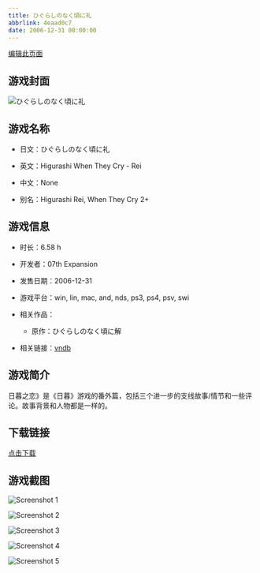 ```yaml
---
title: ひぐらしのなく頃に礼
abbrlink: 4eaad0c7
date: 2006-12-31 00:00:00
---
```

[编辑此页面](https://github.com/ACG-3/ADV3-source/blob/main/source/_posts/%E3%81%B2%E3%81%90%E3%82%89%E3%81%97%E3%81%AE%E3%81%AA%E3%81%8F%E9%A0%83%E3%81%AB%E7%A4%BC.md)

## 游戏封面

![ひぐらしのなく頃に礼](https://pan.timero.xyz/d/onedrive/img_lib_001/%E3%81%B2%E3%81%90%E3%82%89%E3%81%97%E3%81%AE%E3%81%AA%E3%81%8F%E9%A0%83%E3%81%AB%E7%A4%BC_cover.avif)


## 游戏名称

- 日文：ひぐらしのなく頃に礼
- 英文：Higurashi When They Cry - Rei
- 中文：None

- 别名：Higurashi Rei, When They Cry 2+


## 游戏信息

- 时长：6.58 h
- 开发者：07th Expansion
- 发售日期：2006-12-31
- 游戏平台：win, lin, mac, and, nds, ps3, ps4, psv, swi
- 相关作品：
   - 原作：ひぐらしのなく頃に解

- 相关链接：[vndb](https://vndb.org/v69)


## 游戏简介

日暮之恋》是《日暮》游戏的番外篇，包括三个进一步的支线故事/情节和一些评论。故事背景和人物都是一样的。


## 下载链接

[点击下载](https://pan.timero.xyz/onedrive/adv_lib_001/%E3%81%B2%E3%81%90%E3%82%89%E3%81%97%E3%81%AE%E3%81%AA%E3%81%8F%E9%A0%83%E3%81%AB%E7%A4%BC)


## 游戏截图


![Screenshot 1](https://pan.timero.xyz/d/onedrive/img_lib_001/%E3%81%B2%E3%81%90%E3%82%89%E3%81%97%E3%81%AE%E3%81%AA%E3%81%8F%E9%A0%83%E3%81%AB%E7%A4%BC_Screenshot_1.avif)

![Screenshot 2](https://pan.timero.xyz/d/onedrive/img_lib_001/%E3%81%B2%E3%81%90%E3%82%89%E3%81%97%E3%81%AE%E3%81%AA%E3%81%8F%E9%A0%83%E3%81%AB%E7%A4%BC_Screenshot_2.avif)

![Screenshot 3](https://pan.timero.xyz/d/onedrive/img_lib_001/%E3%81%B2%E3%81%90%E3%82%89%E3%81%97%E3%81%AE%E3%81%AA%E3%81%8F%E9%A0%83%E3%81%AB%E7%A4%BC_Screenshot_3.avif)

![Screenshot 4](https://pan.timero.xyz/d/onedrive/img_lib_001/%E3%81%B2%E3%81%90%E3%82%89%E3%81%97%E3%81%AE%E3%81%AA%E3%81%8F%E9%A0%83%E3%81%AB%E7%A4%BC_Screenshot_4.avif)

![Screenshot 5](https://pan.timero.xyz/d/onedrive/img_lib_001/%E3%81%B2%E3%81%90%E3%82%89%E3%81%97%E3%81%AE%E3%81%AA%E3%81%8F%E9%A0%83%E3%81%AB%E7%A4%BC_Screenshot_5.avif)

